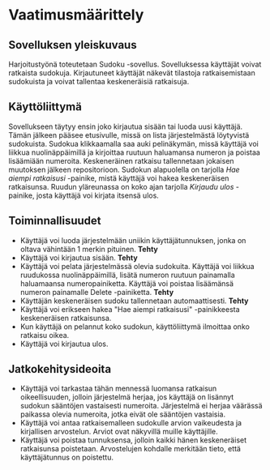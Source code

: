 # Vaatimusmäärittely

## Sovelluksen yleiskuvaus

Harjoitustyönä toteutetaan Sudoku -sovellus. Sovelluksessa käyttäjät voivat ratkaista sudokuja. Kirjautuneet käyttäjät näkevät tilastoja
ratkaisemistaan sudokuista ja voivat tallentaa keskeneräisiä ratkaisuja.

## Käyttöliittymä

Sovellukseen täytyy ensin joko kirjautua sisään tai luoda uusi käyttäjä. Tämän jälkeen pääsee etusivulle, missä on lista järjestelmästä löytyvistä sudokuista. Sudokua klikkaamalla saa auki pelinäkymän, missä käyttäjä voi liikkua nuolinäppäimillä ja kirjoittaa ruutuun haluamansa numeron ja poistaa lisäämiään numeroita. Keskeneräinen ratkaisu tallennetaan jokaisen muutoksen jälkeen repositorioon. Sudokun alapuolella on tarjolla _Hae aiempi ratkaisusi_ -painike, mistä käyttäjä voi hakea keskeneräisen ratkaisunsa. Ruudun yläreunassa on koko ajan tarjolla _Kirjaudu ulos_ -painike, josta käyttäjä voi kirjata itsensä ulos.

## Toiminnallisuudet

- Käyttäjä voi luoda järjestelmään uniikin käyttäjätunnuksen, jonka on oltava vähintään 1 merkin pituinen. **Tehty**
- Käyttäjä voi kirjautua sisään. **Tehty**
- Käyttäjä voi pelata järjestelmässä olevia sudokuita. Käyttäjä voi liikkua ruudukossa nuolinäppäimillä, lisätä numeron ruutuun painamalla haluamaansa numeropainiketta. Käyttäjä voi poistaa lisäämänsä numeron painamalle Delete -painiketta. **Tehty** 
- Käyttäjän keskeneräisen sudoku tallennetaan automaattisesti. **Tehty**
- Käyttäjä voi erikseen hakea "Hae aiempi ratkaisusi" -painikkeesta keskeneräisen ratkaisunsa.
- Kun käyttäjä on pelannut koko sudokun, käyttöliittymä ilmoittaa onko ratkaisu oikea.
- Käyttäjä voi kirjautua ulos.

## Jatkokehitysideoita

- Käyttäjä voi tarkastaa tähän mennessä luomansa ratkaisun oikeellisuuden, jolloin järjestelmä herjaa, jos käyttäjä on lisännyt sudokun sääntöjen vastaisesti numeroita. Järjestelmä ei herjaa väärässä paikassa olevia numeroita, jotka eivät ole sääntöjen vastaisia.
- Käyttäjä voi antaa ratkaisemalleen sudokulle arvion vaikeudesta ja kirjallisen arvostelun. Arviot ovat näkyvillä muille käyttäjille.
- Käyttäjä voi poistaa tunnuksensa, jolloin kaikki hänen keskeneräiset ratkaisunsa poistetaan. Arvostelujen kohdalle merkitään tieto, että käyttäjätunnus on poistettu.
